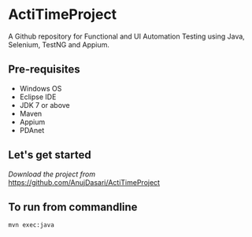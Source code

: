 # ActiTimeProject
A Github repository for Functional and UI Automation Testing using Java, Selenium, TestNG and Appium. 

## Pre-requisites
* Windows OS  
* Eclipse IDE  
* JDK 7 or above  
* Maven  
* Appium  
* PDAnet  

## Let's get started
*Download the project from*  
https://github.com/AnujDasari/ActiTimeProject

## To run from commandline
`mvn exec:java`
